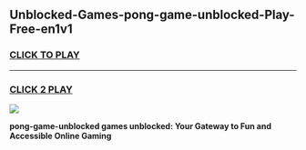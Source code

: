 
## Unblocked-Games-pong-game-unblocked-Play-Free-en1v1
<h3>
<a href="https://premium76.site?title=pong-game-unblocked&ref=15A">CLICK TO PLAY</a></h3>
<hr>

<h3>
<a href="https://premium76.site?title=pong-game-unblocked&ref=15A">CLICK 2 PLAY</a>
  
</h3>

<a href="https://premium76.site?title=pong-game-unblocked&ref=15A"><img src="https://clearcache.store/games.png"></a>


**pong-game-unblocked games unblocked: Your Gateway to Fun and Accessible Online Gaming**
